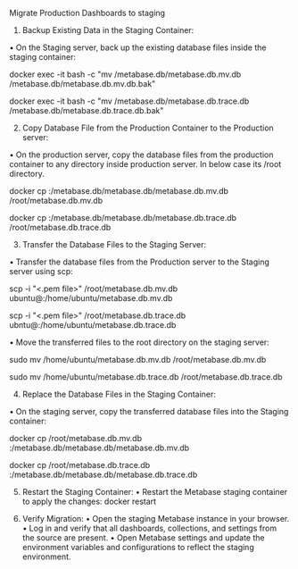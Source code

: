 Migrate Production Dashboards to staging

1. Backup Existing Data in the Staging Container:

•	On the Staging server, back up the existing database files inside the staging container:

docker exec -it <staging container name> bash -c "mv /metabase.db/metabase.db.mv.db /metabase.db/metabase.db.mv.db.bak"

docker exec -it <staging container name> bash -c "mv /metabase.db/metabase.db.trace.db /metabase.db/metabase.db.trace.db.bak"

2. Copy Database File from the Production Container to the Production server:

•	On the production server, copy the database files from the production container to any directory inside production server. In below case its /root directory.

docker cp <prod container name>:/metabase.db/metabase.db/metabase.db.mv.db /root/metabase.db.mv.db

docker cp <prod container name>:/metabase.db/metabase.db/metabase.db.trace.db /root/metabase.db.trace.db

3. Transfer the Database Files to the Staging Server:

•	Transfer the database files from the Production server to the Staging server using scp:

scp -i "<.pem file>" /root/metabase.db.mv.db ubuntu@<stagingserver>:/home/ubuntu/metabase.db.mv.db

scp -i "<.pem file>" /root/metabase.db.trace.db ubntu@<stagingserver>:/home/ubuntu/metabase.db.trace.db

•	Move the transferred files to the root directory on the staging server:

sudo mv /home/ubuntu/metabase.db.mv.db /root/metabase.db.mv.db

sudo mv /home/ubuntu/metabase.db.trace.db /root/metabase.db.trace.db

4. Replace the Database Files in the Staging Container:

•	On the staging server, copy the transferred database files into the Staging container:

docker cp /root/metabase.db.mv.db <staging container name>:/metabase.db/metabase.db/metabase.db.mv.db


docker cp /root/metabase.db.trace.db <staging container name>:/metabase.db/metabase.db/metabase.db.trace.db


5. Restart the Staging Container:
•	Restart the Metabase staging container to apply the changes:
docker restart <staging container name>

6. Verify Migration:
•	Open the staging Metabase instance in your browser.
•	Log in and verify that all dashboards, collections, and settings from the source are present.
•	Open Metabase settings and update the environment variables and configurations to reflect the staging environment.
